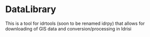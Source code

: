DataLibrary
===========

This is a tool for idrtools (soon to be renamed idrpy) that allows for downloading of GIS data and conversion/processing in Idrisi
